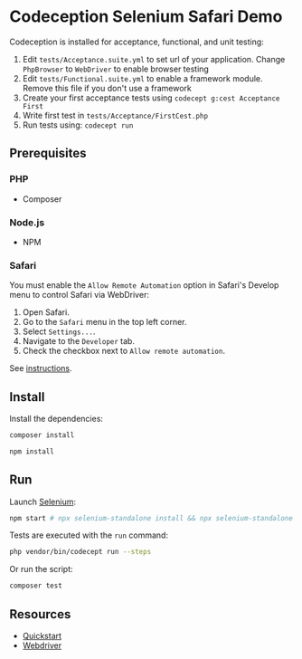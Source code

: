 # Codeception Selenium Safari Demo

Codeception is installed for acceptance, functional, and unit testing:

1. Edit `tests/Acceptance.suite.yml` to set url of your application. Change `PhpBrowser` to `WebDriver` to enable browser testing
2. Edit `tests/Functional.suite.yml` to enable a framework module. Remove this file if you don't use a framework
3. Create your first acceptance tests using `codecept g:cest Acceptance First`
4. Write first test in `tests/Acceptance/FirstCest.php`
5. Run tests using: `codecept run`

## Prerequisites

### PHP

- Composer

### Node.js

- NPM

### Safari

You must enable the `Allow Remote Automation` option in Safari's Develop menu to control Safari via WebDriver:

1. Open Safari.
2. Go to the `Safari` menu in the top left corner.
3. Select `Settings...`.
4. Navigate to the `Developer` tab.
5. Check the checkbox next to `Allow remote automation`.

See [instructions](https://github.com/remarkablemark/codeception-selenium-safari-demo/wiki/Safari-WebDriver).

## Install

Install the dependencies:

```sh
composer install
```

```sh
npm install
```

## Run

Launch [Selenium](https://www.npmjs.com/package/selenium-standalone):

```sh
npm start # npx selenium-standalone install && npx selenium-standalone start
```

Tests are executed with the `run` command:

```sh
php vendor/bin/codecept run --steps
```

Or run the script:

```sh
composer test
```

## Resources

- [Quickstart](https://codeception.com/quickstart)
- [Webdriver](https://codeception.com/docs/modules/WebDriver)
